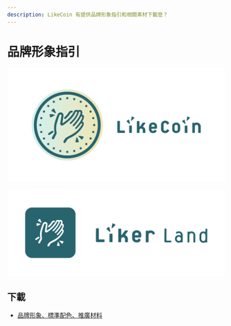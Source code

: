 ```yaml
---
description: LikeCoin 有提供品牌形象指引和相關素材下載麼？
---
```


# 品牌形象指引

![](../../.gitbook/assets/likecoin_presskit_logo_fullcolor_dark.png)

![](../../.gitbook/assets/likecoin_presskit_likerland_dark.png)

## 下載 <a id="yes"></a>

* [品牌形象、標準配色、推廣材料](https://www.notion.so/Branding-and-Design-96b3d582c3014003985a8819b31217fa)



